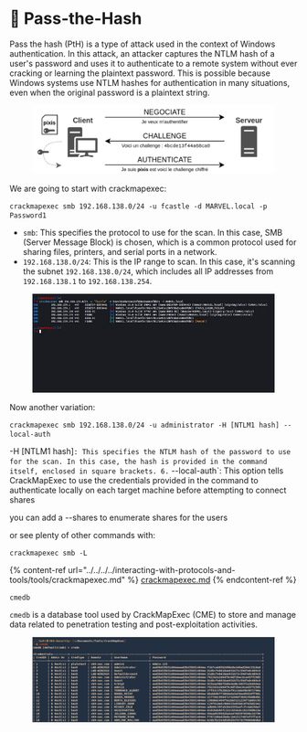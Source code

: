 # 🥸 Pass-the-Hash

Pass the hash (PtH) is a type of attack used in the context of Windows authentication. In this attack, an attacker captures the NTLM hash of a user's password and uses it to authenticate to a remote system without ever cracking or learning the plaintext password. This is possible because Windows systems use NTLM hashes for authentication in many situations, even when the original password is a plaintext string.

<figure><img src="../../../../.gitbook/assets/image (24) (1) (1).png" alt=""><figcaption></figcaption></figure>

We are going to start with crackmapexec:

```
crackmapexec smb 192.168.138.0/24 -u fcastle -d MARVEL.local -p Password1
```

* `smb`: This specifies the protocol to use for the scan. In this case, SMB (Server Message Block) is chosen, which is a common protocol used for sharing files, printers, and serial ports in a network.
* `192.168.138.0/24`: This is the IP range to scan. In this case, it's scanning the subnet `192.168.138.0/24`, which includes all IP addresses from `192.168.138.1` to `192.168.138.254`.

<figure><img src="../../../../.gitbook/assets/image (1) (1) (1) (1) (1) (1) (1) (1) (1) (1) (1) (1) (1) (1) (1) (1) (1) (1) (1) (1) (1) (1) (1) (1) (1) (1) (1) (1) (1) (1) (1) (1) (1) (1) (1) (1) (1) (1) (1) (1) (1) (1) (1) (1) (1) (1) (1) (1) (1) (1) (1).png" alt=""><figcaption></figcaption></figure>

Now another variation:

```
crackmapexec smb 192.168.138.0/24 -u administrator -H [NTLM1 hash] --local-auth
```

\-H \[NTLM1 hash]`: This specifies the NTLM hash of the password to use for the scan. In this case, the hash is provided in the command itself, enclosed in square brackets. 6.` --local-auth\`: This option tells CrackMapExec to use the credentials provided in the command to authenticate locally on each target machine before attempting to connect shares

you can add a --shares to enumerate shares for the users

or see plenty of other commands with:

```
crackmapexec smb -L
```

{% content-ref url="../../../../interacting-with-protocols-and-tools/tools/crackmapexec.md" %}
[crackmapexec.md](../../../../interacting-with-protocols-and-tools/tools/crackmapexec.md)
{% endcontent-ref %}

```
cmedb
```

`cmedb` is a database tool used by CrackMapExec (CME) to store and manage data related to penetration testing and post-exploitation activities.

<figure><img src="../../../../.gitbook/assets/image (3) (1) (1) (1) (1) (1) (1) (1) (1) (1) (1) (1) (1) (1) (1) (1) (1) (1) (1) (1) (1) (1) (1) (1) (1) (1) (1) (1) (1) (1) (1) (1) (1) (1) (1) (1) (1) (1) (1) (1).png" alt=""><figcaption></figcaption></figure>

